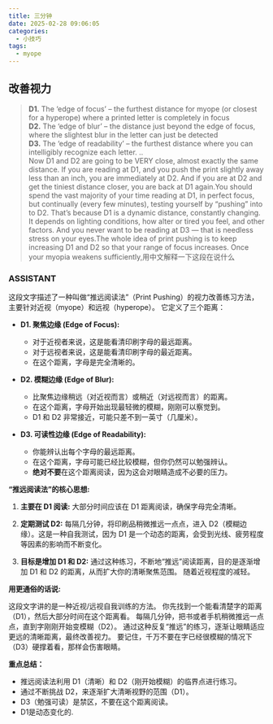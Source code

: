 ```yaml
---
title: 三分钟
date: 2025-02-28 09:06:05
categories:
  - 小技巧
tags:
  - myope
---
```


## 改善视力


> **D1.** The ‘edge of focus’ – the furthest distance for myope (or closest for a hyperope) where a printed letter is completely in focus  
> **D2.** The ‘edge of blur’ – the distance just beyond the edge of focus, where the slightest blur in the letter can just be detected  
> **D3.** The ‘edge of readability’ – the furthest distance where you can intelligibly recognize each letter.
..  
Now D1 and D2 are going to be VERY close, almost exactly the same distance. If you are reading at D1, and you push the print slightly away less than an inch, you are immediately at D2. And if you are at D2 and get the tiniest distance closer, you are back at D1 again.You should spend the vast majority of your time reading at D1, in perfect focus, but continually (every few minutes), testing yourself by “pushing” into to D2. That’s because D1 is a dynamic distance, constantly changing.  It depends on lighting conditions, how alter or tired you feel, and other factors.  And you never want to be reading at D3 — that is needless stress on your eyes.The whole idea of print pushing is to keep increasing D1 and D2 so that your range of focus increases.  Once your myopia weakens sufficiently,用中文解释一下这段在说什么

### ASSISTANT
这段文字描述了一种叫做“推远阅读法”（Print Pushing）的视力改善练习方法，主要针对近视（myope）和远视（hyperope）。 它定义了三个距离：

*   **D1. 聚焦边缘 (Edge of Focus):**
    *   对于近视者来说，这是能看清印刷字母的最远距离。
    *   对于远视者来说，这是能看清印刷字母的最近距离。
    *   在这个距离，字母是完全清晰的。

*   **D2. 模糊边缘 (Edge of Blur):**
    *   比聚焦边缘稍远（对近视而言）或稍近（对远视而言）的距离。
    *   在这个距离，字母开始出现最轻微的模糊，刚刚可以察觉到。
    *   D1 和 D2 非常接近，可能只差不到一英寸（几厘米）。

*   **D3. 可读性边缘 (Edge of Readability):**
    *   你能辨认出每个字母的最远距离。
    *   在这个距离，字母可能已经比较模糊，但你仍然可以勉强辨认。
    *   **绝对不要**在这个距离阅读，因为这会对眼睛造成不必要的压力。

**“推远阅读法”的核心思想:**

1.  **主要在 D1 阅读:** 大部分时间应该在 D1 距离阅读，确保字母完全清晰。

2.  **定期测试 D2:** 每隔几分钟，将印刷品稍微推远一点点，进入 D2（模糊边缘）。这是一种自我测试，因为 D1 是一个动态的距离，会受到光线、疲劳程度等因素的影响而不断变化。

3.  **目标是增加 D1 和 D2:** 通过这种练习，不断地“推远”阅读距离，目的是逐渐增加 D1 和 D2 的距离，从而扩大你的清晰聚焦范围。 随着近视程度的减轻。

**用更通俗的话说:**

这段文字讲的是一种近视/远视自我训练的方法。 你先找到一个能看清楚字的距离（D1），然后大部分时间在这个距离看。 每隔几分钟，把书或者手机稍微推远一点点，直到字刚刚开始变模糊（D2）。 通过这种反复“推远”的练习，逐渐让眼睛适应更远的清晰距离，最终改善视力。  要记住，千万不要在字已经很模糊的情况下（D3）硬撑着看，那样会伤害眼睛。

**重点总结：**

*   推远阅读法利用 D1（清晰）和 D2（刚开始模糊）的临界点进行练习。
*   通过不断挑战 D2，来逐渐扩大清晰视野的范围（D1）。
*   D3（勉强可读）是禁区，不要在这个距离阅读。
*   D1是动态变化的.